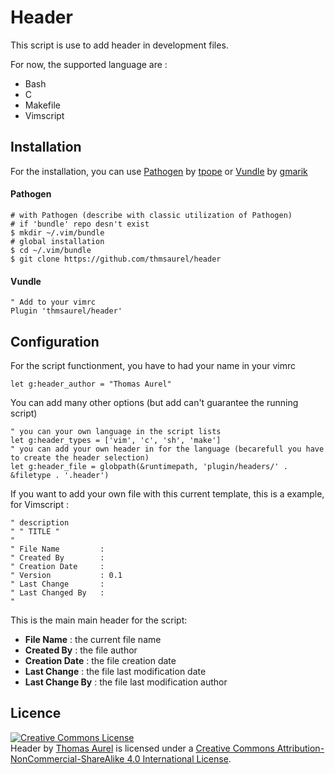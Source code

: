 # Header
This script is use to add header in development files.

For now, the supported language are :
* Bash
* C
* Makefile
* Vimscript

## Installation
For the installation, you can use [Pathogen](https://github.com/tpope/vim-pathogen) by [tpope](http://tpo.pe/) or [Vundle](https://github.com/gmarik/Vundle.vim) by [gmarik](http://gmarik.info/)

#### Pathogen
```Shell
# with Pathogen (describe with classic utilization of Pathogen)
# if 'bundle' repo desn't exist
$ mkdir ~/.vim/bundle
# global installation
$ cd ~/.vim/bundle
$ git clone https://github.com/thmsaurel/header
```

#### Vundle
```VimL
" Add to your vimrc
Plugin 'thmsaurel/header'
```

## Configuration
For the script functionment, you have to had your name in your vimrc
```VimL
let g:header_author = "Thomas Aurel"
```
You can add many other options (but add can't guarantee the running script)
```VimL
" you can your own language in the script lists
let g:header_types = ['vim', 'c', 'sh', 'make']
" you can add your own header in for the language (becarefull you have to create the header selection)
let g:header_file = globpath(&runtimepath, 'plugin/headers/' . &filetype . '.header')
```

If you want to add your own file with this current template, this is a example, for Vimscript :
```VimL
" description
" " TITLE "
"
" File Name         :
" Created By        :
" Creation Date     :
" Version           : 0.1
" Last Change       :
" Last Changed By   :
"
```
This is the main main header for the script:
* **File Name** : the current file name
* **Created By** : the file author
* **Creation Date** : the file creation date
* **Last Change** : the file last modification date
* **Last Change By** : the file last modification author

## Licence
<a rel="license" href="http://creativecommons.org/licenses/by-nc-sa/4.0/"><img alt="Creative Commons License" style="border-width:0" src="https://i.creativecommons.org/l/by-nc-sa/4.0/88x31.png" /></a><br /><span xmlns:dct="http://purl.org/dc/terms/" property="dct:title">Header</span> by <a xmlns:cc="http://creativecommons.org/ns#" href="https://github.com/thmsaurel" property="cc:attributionName" rel="cc:attributionURL">Thomas Aurel</a> is licensed under a <a rel="license" href="http://creativecommons.org/licenses/by-nc-sa/4.0/">Creative Commons Attribution-NonCommercial-ShareAlike 4.0 International License</a>.

